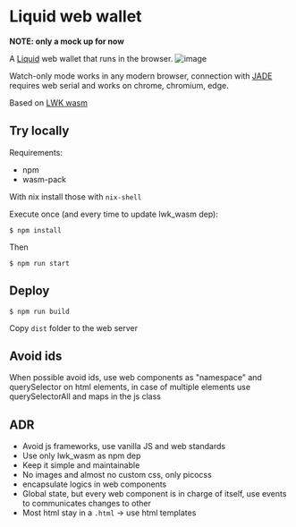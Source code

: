
# Liquid web wallet

**NOTE: only a mock up for now**

A [Liquid](https://liquid.net) web wallet that runs in the browser. 
![image](https://github.com/user-attachments/assets/ee7bc5e6-3073-4b08-9716-9ee1f0e65638)

Watch-only mode works in any modern browser, connection with [JADE](https://blockstream.com/jade/) requires web serial and works on chrome, chromium, edge.

Based on [LWK wasm](https://github.com/Blockstream/lwk/tree/master/lwk_wasm)



## Try locally

Requirements:

* npm
* wasm-pack

With nix install those with `nix-shell`

Execute once (and every time to update lwk_wasm dep):

```shell
$ npm install
```

Then

```shell
$ npm run start
```

## Deploy


```shell
$ npm run build
```

Copy `dist` folder to the web server

## Avoid ids

When possible avoid ids, use web components as "namespace" and querySelector on html elements, in case of multiple elements use querySelectorAll and maps in the js class

## ADR

- Avoid js frameworks, use vanilla JS and web standards
- Use only lwk_wasm as npm dep
- Keep it simple and maintainable
- No images and almost no custom css, only picocss
- encapsulate logics in web components
- Global state, but every web component is in charge of itself, use events to communicates changes to other
- Most html stay in a `.html` -> use html templates

